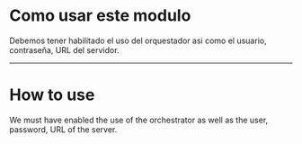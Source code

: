 # Como usar este modulo

Debemos tener habilitado el uso del orquestador asi como el usuario, contraseña, URL del servidor.

------------------------------------------------------------------------------------------------------------------------------------------------------------------------------------


# How to use

We must have enabled the use of the orchestrator as well as the user, password, URL of the server.